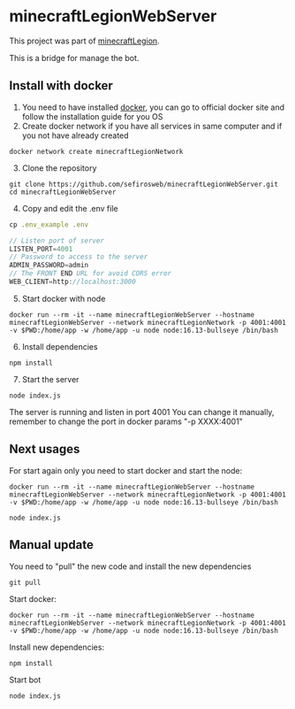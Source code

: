 # minecraftLegionWebServer

This project was part of [minecraftLegion](https://github.com/sefirosweb/minecraftLegion).

This is a bridge for manage the bot.

## Install with docker

1. You need to have installed [docker](https://docs.docker.com/desktop/windows/wsl/), you can go to official docker site and follow the installation guide for you OS
2. Create docker network if you have all services in same computer and if you not have already created

```
docker network create minecraftLegionNetwork
```

3. Clone the repository

```
git clone https://github.com/sefirosweb/minecraftLegionWebServer.git
cd minecraftLegionWebServer
```

4. Copy and edit the .env file

```js
cp .env_example .env

// Listen port of server
LISTEN_PORT=4001
// Password to access to the server
ADMIN_PASSWORD=admin
// The FRONT END URL for avoid CORS error
WEB_CLIENT=http://localhost:3000
```

5. Start docker with node

```
docker run --rm -it --name minecraftLegionWebServer --hostname minecraftLegionWebServer --network minecraftLegionNetwork -p 4001:4001 -v $PWD:/home/app -w /home/app -u node node:16.13-bullseye /bin/bash
```

6. Install dependencies

```
npm install
```

7. Start the server

```
node index.js
```

The server is running and listen in port 4001
You can change it manually, remember to change the port in docker params "-p XXXX:4001"

## Next usages

For start again only you need to start docker and start the node:

```
docker run --rm -it --name minecraftLegionWebServer --hostname minecraftLegionWebServer --network minecraftLegionNetwork -p 4001:4001 -v $PWD:/home/app -w /home/app -u node node:16.13-bullseye /bin/bash
```

```
node index.js
```

## Manual update

You need to "pull" the new code and install the new dependencies

```
git pull
```

Start docker:

```
docker run --rm -it --name minecraftLegionWebServer --hostname minecraftLegionWebServer --network minecraftLegionNetwork -p 4001:4001 -v $PWD:/home/app -w /home/app -u node node:16.13-bullseye /bin/bash
```

Install new dependencies:

```
npm install
```

Start bot

```
node index.js
```
